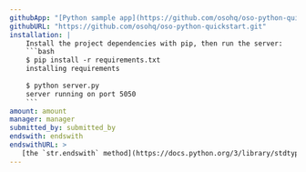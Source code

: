 ```yaml
---
githubApp: "[Python sample app](https://github.com/osohq/oso-python-quickstart)"
githubURL: "https://github.com/osohq/oso-python-quickstart.git"
installation: |
    Install the project dependencies with pip, then run the server:
    ```bash
    $ pip install -r requirements.txt
    installing requirements
    
    $ python server.py
    server running on port 5050
    ```
amount: amount
manager: manager
submitted_by: submitted_by
endswith: endswith
endswithURL: >
   [the `str.endswith` method](https://docs.python.org/3/library/stdtypes.html#str.endswith)
---
```

